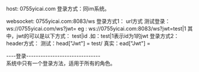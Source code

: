 

host:       0755yicai.com
  登录方式：同im系统。

websocket:  0755yicai.com:8083/ws
 登录方式1： url方式
  测试登录： ws://0755yicai.com/ws?jwt=<jwtStr>
  eg :  ws://0755yicai.com:8083/ws?jwt=test|1
  其中，jwt的可以是以下方式： test|id .如：test|1表示id为1的jwt
登录方式2：header方式：
   测试：head["Jwt"] = test/<jwtStr>
   真实：ead["Jwt"] = <jwtStr> 
   
----登录-------------------------------   
系统中只有一个登录方法，适用于所有的角色。

   
  
            


